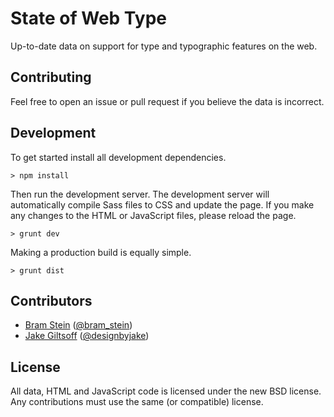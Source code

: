 # State of Web Type

Up-to-date data on support for type and typographic features on the web.

## Contributing

Feel free to open an issue or pull request if you believe the data is incorrect.

## Development

To get started install all development dependencies.

    > npm install
    
Then run the development server. The development server will automatically compile Sass files to CSS and update the page. If you make any changes to the HTML or JavaScript files, please reload the page.

    > grunt dev
    
Making a production build is equally simple.

    > grunt dist

## Contributors

* [Bram Stein](http://bramstein.com) ([@bram\_stein](https://twitter.com/bram_stein))
* [Jake Giltsoff](http://jakegiltsoff.co.uk/) ([@designbyjake](https://twitter.com/designbyjake))

## License

All data, HTML and JavaScript code is licensed under the new BSD license. Any contributions must use the same (or compatible) license.
